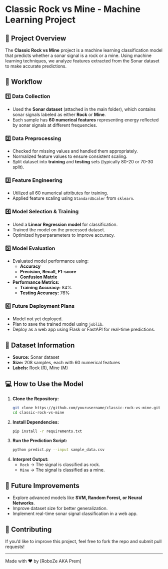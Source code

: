 # Classic Rock vs Mine - Machine Learning Project

## 📌 Project Overview
The **Classic Rock vs Mine** project is a machine learning classification model that predicts whether a sonar signal is a rock or a mine. Using machine learning techniques, we analyze features extracted from the Sonar dataset to make accurate predictions.

## 🚀 Workflow
### 1️⃣ **Data Collection**
- Used the **Sonar dataset** (attached in the main folder), which contains sonar signals labeled as either **Rock** or **Mine**.
- Each sample has **60 numerical features** representing energy reflected by sonar signals at different frequencies.

### 2️⃣ **Data Preprocessing**
- Checked for missing values and handled them appropriately.
- Normalized feature values to ensure consistent scaling.
- Split dataset into **training** and **testing** sets (typically 80-20 or 70-30 split).

### 3️⃣ **Feature Engineering**
- Utilized all 60 numerical attributes for training.
- Applied feature scaling using `StandardScaler` from `sklearn`.

### 4️⃣ **Model Selection & Training**
- Used a **Linear Regression model** for classification.
- Trained the model on the processed dataset.
- Optimized hyperparameters to improve accuracy.

### 5️⃣ **Model Evaluation**
- Evaluated model performance using:
  - **Accuracy**
  - **Precision, Recall, F1-score**
  - **Confusion Matrix**
- **Performance Metrics:**
  - **Training Accuracy:** 84%
  - **Testing Accuracy:** 76%

### 6️⃣ **Future Deployment Plans**
- Model not yet deployed.
- Plan to save the trained model using `joblib`.
- Deploy as a web app using Flask or FastAPI for real-time predictions.

## 📝 Dataset Information
- **Source:** Sonar dataset
- **Size:** 208 samples, each with 60 numerical features
- **Labels:** Rock (R), Mine (M)

## 💻 How to Use the Model
1. **Clone the Repository:**
   ```bash
   git clone https://github.com/yourusername/classic-rock-vs-mine.git
   cd classic-rock-vs-mine
   ```
2. **Install Dependencies:**
   ```bash
   pip install -r requirements.txt
   ```
3. **Run the Prediction Script:**
   ```bash
   python predict.py --input sample_data.csv
   ```
4. **Interpret Output:**
   - `Rock` → The signal is classified as rock.
   - `Mine` → The signal is classified as a mine.

## 🔧 Future Improvements
- Explore advanced models like **SVM, Random Forest, or Neural Networks**.
- Improve dataset size for better generalization.
- Implement real-time sonar signal classification in a web app.

## 🤝 Contributing
If you’d like to improve this project, feel free to fork the repo and submit pull requests!

---
Made with ❤️ by [RoboZe AKA Prem]



